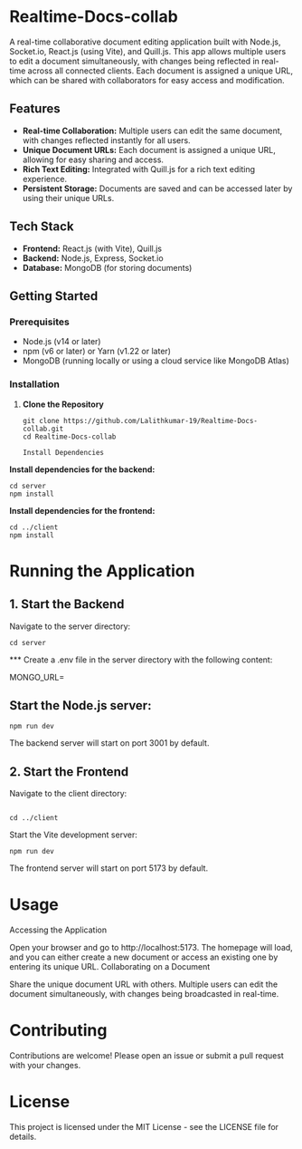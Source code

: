# Realtime-Docs-collab

A real-time collaborative document editing application built with Node.js, Socket.io, React.js (using Vite), and Quill.js. This app allows multiple users to edit a document simultaneously, with changes being reflected in real-time across all connected clients. Each document is assigned a unique URL, which can be shared with collaborators for easy access and modification.

## Features

- **Real-time Collaboration:** Multiple users can edit the same document, with changes reflected instantly for all users.
- **Unique Document URLs:** Each document is assigned a unique URL, allowing for easy sharing and access.
- **Rich Text Editing:** Integrated with Quill.js for a rich text editing experience.
- **Persistent Storage:** Documents are saved and can be accessed later by using their unique URLs.

## Tech Stack

- **Frontend:** React.js (with Vite), Quill.js
- **Backend:** Node.js, Express, Socket.io
- **Database:** MongoDB (for storing documents)

## Getting Started

### Prerequisites

- Node.js (v14 or later)
- npm (v6 or later) or Yarn (v1.22 or later)
- MongoDB (running locally or using a cloud service like MongoDB Atlas)

### Installation

1. **Clone the Repository**

   ```
   git clone https://github.com/Lalithkumar-19/Realtime-Docs-collab.git
   cd Realtime-Docs-collab

   Install Dependencies
   ```
   

**Install dependencies for the backend:**

```
cd server
npm install
``` 

**Install dependencies for the frontend:**

```
cd ../client
npm install
```
# Running the Application
## 1. Start the Backend
Navigate to the server directory:

```
cd server
```
*** Create a .env file in the server directory with the following content:

MONGO_URL=<your-mongodb-connection-string>
## Start the Node.js server:

``` 
npm run dev
```
The backend server will start on port 3001 by default.

## 2. Start the Frontend
Navigate to the client directory:

``` 

cd ../client
```
Start the Vite development server:

``` 
npm run dev
```
The frontend server will start on port 5173 by default.

# Usage
Accessing the Application

Open your browser and go to http://localhost:5173. The homepage will load, and you can either create a new document or access an existing one by entering its unique URL.
Collaborating on a Document

Share the unique document URL with others. Multiple users can edit the document simultaneously, with changes being broadcasted in real-time.

# Contributing
Contributions are welcome! Please open an issue or submit a pull request with your changes.

# License
This project is licensed under the MIT License - see the LICENSE file for details.


